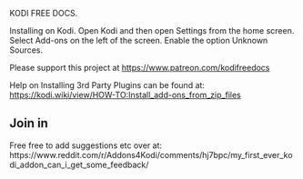 KODI FREE DOCS. 


Installing on Kodi. 
Open Kodi and then open Settings from the home screen. Select Add-ons on the left of the screen. Enable the option Unknown Sources. 


Please support this project at https://www.patreon.com/kodifreedocs



Help on Installing 3rd Party Plugins can be found at: 
https://kodi.wiki/view/HOW-TO:Install_add-ons_from_zip_files


<h2>Join in</h2>
Free free to add suggestions etc over at: 
https://www.reddit.com/r/Addons4Kodi/comments/hj7bpc/my_first_ever_kodi_addon_can_i_get_some_feedback/

